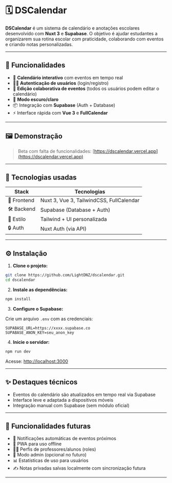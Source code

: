# 🗓️ DSCalendar

**DSCalendar** é um sistema de calendário e anotações escolares desenvolvido com **Nuxt 3** e **Supabase**. O objetivo é ajudar estudantes a organizarem sua rotina escolar com praticidade, colaborando com eventos e criando notas personalizadas.

---

## 🚀 Funcionalidades

- 📅 **Calendário interativo** com eventos em tempo real    
- 👨‍🎓 **Autenticação de usuários** (login/registro)  
- 🔧 **Edição colaborativa de eventos** (todos os usuários podem editar o calendário)  
- 🌙 **Modo escuro/claro**  
- 📦 Integração com **Supabase** (Auth + Database)  
- ⚡ Interface rápida com **Vue 3** e **FullCalendar**

---

## 🖼️ Demonstração

> Beta com falta de funcionalidades: [https://dscalendar.vercel.app](https://dscalendar.vercel.app)

---

## 🧱 Tecnologias usadas

| Stack        | Tecnologias                                          |
|--------------|-------------------------------------------------------|
| 💚 Frontend  | Nuxt 3, Vue 3, TailwindCSS, FullCalendar              |
| 🛠️ Backend   | Supabase (Database + Auth)                            |
| 🎨 Estilo    | Tailwind + UI personalizada                           |
| 🔒 Auth      | Nuxt Auth (via API)                                   |

---

## ⚙️ Instalação

1. **Clone o projeto:**

```bash
git clone https://github.com/LightDNZ/dscalendar.git
cd dscalendar
```

2. **Instale as dependências:**

```bash
npm install
```

3. **Configure o Supabase:**

Crie um arquivo `.env` com as credenciais:

```env
SUPABASE_URL=https://xxxx.supabase.co
SUPABASE_ANON_KEY=seu_anon_key
```

4. **Inicie o servidor:**

```bash
npm run dev
```

Acesse: [http://localhost:3000](http://localhost:3000)


---

## ✨ Destaques técnicos

- Eventos do calendário são atualizados em tempo real via Supabase  
- Interface leve e adaptada a dispositivos móveis  
- Integração manual com Supabase (sem módulo oficial)  

---

## 🧪 Funcionalidades futuras

- 🔔 Notificações automáticas de eventos próximos  
- 📱 PWA para uso offline  
- 👨‍🏫 Perfis de professores/alunos (roles)  
- 🔄 Modo admin (opcional no futuro)  
- 📊 Estatísticas de uso para usuários
- ✍️ Notas privadas salvas localmente com sincronização futura

---

